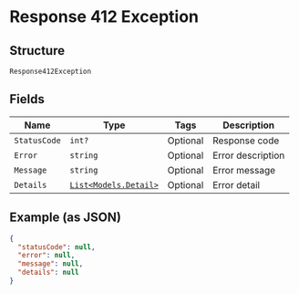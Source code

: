 
# Response 412 Exception

## Structure

`Response412Exception`

## Fields

| Name | Type | Tags | Description |
|  --- | --- | --- | --- |
| `StatusCode` | `int?` | Optional | Response code |
| `Error` | `string` | Optional | Error description |
| `Message` | `string` | Optional | Error message |
| `Details` | [`List<Models.Detail>`](../../doc/models/detail.md) | Optional | Error detail |

## Example (as JSON)

```json
{
  "statusCode": null,
  "error": null,
  "message": null,
  "details": null
}
```

